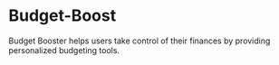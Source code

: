 # Budget-Boost
Budget Booster helps users take control of their finances by providing personalized budgeting tools.
